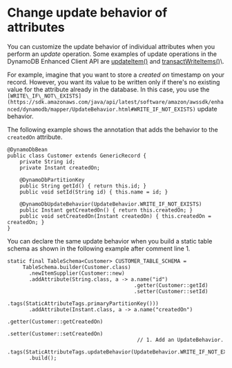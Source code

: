 # Change update behavior of attributes<a name="ddb-en-client-adv-features-upd-behavior"></a>

You can customize the update behavior of individual attributes when you perform an *update* operation\. Some examples of update operations in the DynamoDB Enhanced Client API are [updateItem\(\)](https://sdk.amazonaws.com/java/api/latest/software/amazon/awssdk/enhanced/dynamodb/DynamoDbTable.html#updateItem(T)) and [transactWriteItems\(\)](https://sdk.amazonaws.com/java/api/latest/software/amazon/awssdk/enhanced/dynamodb/DynamoDbEnhancedClient.html#transactWriteItems(java.util.function.Consumer))\.

For example, imagine that you want to store a *created on* timestamp on your record\. However, you want its value to be written only if there's no existing value for the attribute already in the database\. In this case, you use the `[WRITE\_IF\_NOT\_EXISTS](https://sdk.amazonaws.com/java/api/latest/software/amazon/awssdk/enhanced/dynamodb/mapper/UpdateBehavior.html#WRITE_IF_NOT_EXISTS)` update behavior\.

The following example shows the annotation that adds the behavior to the `createdOn` attribute\.

```
@DynamoDbBean
public class Customer extends GenericRecord {
    private String id;
    private Instant createdOn;

    @DynamoDbPartitionKey
    public String getId() { return this.id; }
    public void setId(String id) { this.name = id; }

    @DynamoDbUpdateBehavior(UpdateBehavior.WRITE_IF_NOT_EXISTS)
    public Instant getCreatedOn() { return this.createdOn; }    
    public void setCreatedOn(Instant createdOn) { this.createdOn = createdOn; }
}
```

You can declare the same update behavior when you build a static table schema as shown in the following example after comment line 1\.

```
static final TableSchema<Customer> CUSTOMER_TABLE_SCHEMA =
     TableSchema.builder(Customer.class)
       .newItemSupplier(Customer::new)
       .addAttribute(String.class, a -> a.name("id")
                                         .getter(Customer::getId)
                                         .setter(Customer::setId)
                                         .tags(StaticAttributeTags.primaryPartitionKey()))
       .addAttribute(Instant.class, a -> a.name("createdOn")
                                          .getter(Customer::getCreatedOn)
                                          .setter(Customer::setCreatedOn)
                                          // 1. Add an UpdateBehavior.
                                          .tags(StaticAttributeTags.updateBehavior(UpdateBehavior.WRITE_IF_NOT_EXISTS)))
       .build();
```